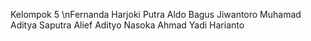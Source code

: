 Kelompok 5
\nFernanda Harjoki Putra
Aldo Bagus Jiwantoro
Muhamad Aditya Saputra
Alief Adityo Nasoka
Ahmad Yadi Harianto
